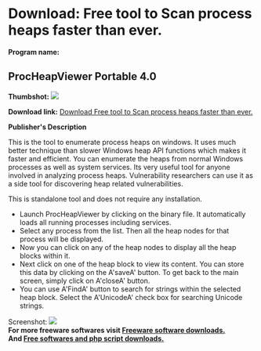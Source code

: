 # Download: Free tool to Scan process heaps faster than ever.

**Program name:**

## ProcHeapViewer Portable 4.0

  
**Thumbshot:** ![](http://www.freewarefiles.com/screenshot/sxprocheapvwr_md.jpg)   
  
**Download link:** [Download Free tool to Scan process heaps faster than ever.](http://freesoftwares.boysofts.com/ProcHeapViewer_program_51395.html)  
  


**Publisher's Description**  
  


This is the tool to enumerate process heaps on windows. It uses much better technique than slower Windows heap API functions which makes it faster and efficient. You can enumerate the heaps from normal Windows processes as well as system services. Its very useful tool for anyone involved in analyzing process heaps. Vulnerability researchers can use it as a side tool for discovering heap related vulnerabilities. 

This is standalone tool and does not require any installation.

  * Launch ProcHeapViewer by clicking on the binary file. It automatically loads all running processes including services. 
  * Select any process from the list. Then all the heap nodes for that process will be displayed. 
  * Now you can click on any of the heap nodes to display all the heap blocks within it. 
  * Next click on one of the heap block to view its content. You can store this data by clicking on the A'saveA' button. To get back to the main screen, simply click on A'closeA' button. 
  * You can use A'FindA' button to search for strings within the selected heap block. Select the A'UnicodeA' check box for searching Unicode strings. 

  
  
Screenshot: ![](http://www.freewarefiles.com/screenshot/sxprocheapvwr.jpg)   
**For more freeware softwares visit [Freeware software downloads.](http://freesoftwares.boysofts.com/)**   
**And [Free softwares and php script downloads.](http://www.boysofts.com/)**
